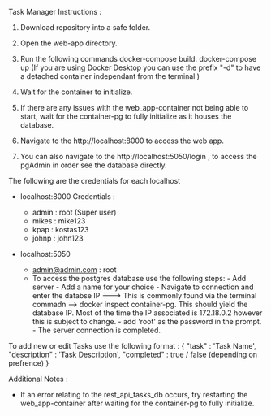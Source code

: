 Task Manager Instructions :

1. Download repository into a safe folder.
2. Open the web-app directory.
3. Run the following commands
   docker-compose build.
   docker-compose up (If you are using Docker Desktop you can use the prefix "-d" to have a detached container independant from the terminal )
   
4. Wait for the container to initialize.
5. If there are any issues with the web_app-container not being able to start, wait for the container-pg to fully initialize as it houses the database.
6. Navigate to the http://localhost:8000 to access the web app.

7. You can also navigate to the http://localhost:5050/login , to access the pgAdmin in order see the database directly.


The following are the credentials for each localhost

  - localhost:8000 Credentials :
     -  admin : root (Super user)
     -  mikes : mike123
     -  kpap : kostas123
     -  johnp : john123
  
  - localhost:5050
      - admin@admin.com  : root
      - To access the postgres database use the following steps:
            - Add server
            - Add a name for your choice
            - Navigate to connection and enter the databse IP ---> This is commonly found via the terminal commadn --> docker inspect container-pg. This should yield the database IP. Most of the time the IP associated is 172.18.0.2 however this is subject to change.
            - add 'root' as the password in the prompt.
            - The server connection is completed.

To add new or edit Tasks use the following format :
    {
    "task" : 'Task Name',
    "description" : 'Task Description',
    "completed" : true / false (depending on prefrence)
    }

Additional Notes : 
   - If an error relating to the rest_api_tasks_db occurs, try restarting the web_app-container after waiting for the container-pg to fully initialize.

